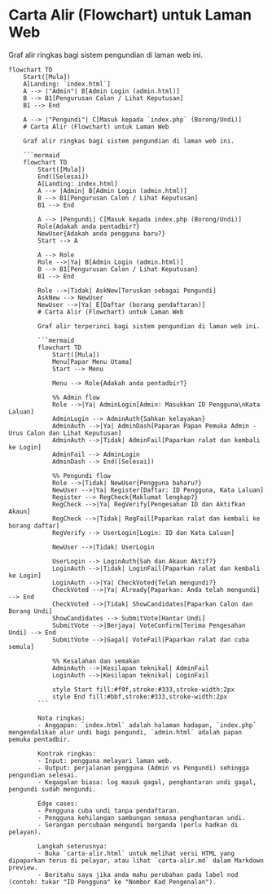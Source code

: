 # Carta Alir (Flowchart) untuk Laman Web

Graf alir ringkas bagi sistem pengundian di laman web ini.

```mermaid
flowchart TD
    Start([Mula])
    A[Landing: `index.html`]
    A --> |"Admin"| B[Admin Login (admin.html)]
    B --> B1[Pengurusan Calon / Lihat Keputusan]
    B1 --> End

    A --> |"Pengundi"| C[Masuk kepada `index.php` (Borong/Undi)]
    # Carta Alir (Flowchart) untuk Laman Web

    Graf alir ringkas bagi sistem pengundian di laman web ini.

    ```mermaid
    flowchart TD
        Start([Mula])
        End([Selesai])
        A[Landing: index.html]
        A --> |Admin| B[Admin Login (admin.html)]
        B --> B1[Pengurusan Calon / Lihat Keputusan]
        B1 --> End

        A --> |Pengundi| C[Masuk kepada index.php (Borong/Undi)]
        Role{Adakah anda pentadbir?}
        NewUser{Adakah anda pengguna baru?}
        Start --> A

        A --> Role
        Role -->|Ya| B[Admin Login (admin.html)]
        B --> B1[Pengurusan Calon / Lihat Keputusan]
        B1 --> End

        Role -->|Tidak| AskNew[Teruskan sebagai Pengundi]
        AskNew --> NewUser
        NewUser -->|Ya| E[Daftar (borang pendaftaran)]
        # Carta Alir (Flowchart) untuk Laman Web

        Graf alir terperinci bagi sistem pengundian di laman web ini.

        ```mermaid
        flowchart TD
            Start([Mula])
            Menu[Papar Menu Utama]
            Start --> Menu

            Menu --> Role{Adakah anda pentadbir?}

            %% Admin flow
            Role -->|Ya| AdminLogin[Admin: Masukkan ID Pengguna\nKata Laluan]
            AdminLogin --> AdminAuth{Sahkan kelayakan}
            AdminAuth -->|Ya| AdminDash[Paparan Papan Pemuka Admin - Urus Calon dan Lihat Keputusan]
            AdminAuth -->|Tidak| AdminFail[Paparkan ralat dan kembali ke Login]
            AdminFail --> AdminLogin
            AdminDash --> End([Selesai])

            %% Pengundi flow
            Role -->|Tidak| NewUser{Pengguna baharu?}
            NewUser -->|Ya| Register[Daftar: ID Pengguna, Kata Laluan]
            Register --> RegCheck{Maklumat lengkap?}
            RegCheck -->|Ya| RegVerify[Pengesahan ID dan Aktifkan Akaun]
            RegCheck -->|Tidak| RegFail[Paparkan ralat dan kembali ke borang daftar]
            RegVerify --> UserLogin[Login: ID dan Kata Laluan]

            NewUser -->|Tidak| UserLogin

            UserLogin --> LoginAuth{Sah dan Akaun Aktif?}
            LoginAuth -->|Tidak| LoginFail[Paparkan ralat dan kembali ke Login]
            LoginAuth -->|Ya| CheckVoted{Telah mengundi?}
            CheckVoted -->|Ya| Already[Paparkan: Anda telah mengundi] --> End
            CheckVoted -->|Tidak| ShowCandidates[Paparkan Calon dan Borang Undi]
            ShowCandidates --> SubmitVote[Hantar Undi]
            SubmitVote -->|Berjaya| VoteConfirm[Terima Pengesahan Undi] --> End
            SubmitVote -->|Gagal| VoteFail[Paparkan ralat dan cuba semula]

            %% Kesalahan dan semakan
            AdminAuth -->|Kesilapan teknikal| AdminFail
            LoginAuth -->|Kesilapan teknikal| LoginFail

            style Start fill:#f9f,stroke:#333,stroke-width:2px
            style End fill:#bbf,stroke:#333,stroke-width:2px
        ```

        Nota ringkas:
        - Anggapan: `index.html` adalah halaman hadapan, `index.php` mengendalikan alur undi bagi pengundi, `admin.html` adalah papan pemuka pentadbir.

        Kontrak ringkas:
        - Input: pengguna melayari laman web.
        - Output: perjalanan pengguna (Admin vs Pengundi) sehingga pengundian selesai.
        - Kegagalan biasa: log masuk gagal, penghantaran undi gagal, pengundi sudah mengundi.

        Edge cases:
        - Pengguna cuba undi tanpa pendaftaran.
        - Pengguna kehilangan sambungan semasa penghantaran undi.
        - Serangan percubaan mengundi berganda (perlu hadkan di pelayan).

        Langkah seterusnya:
        - Buka `carta-alir.html` untuk melihat versi HTML yang dipaparkan terus di pelayar, atau lihat `carta-alir.md` dalam Markdown preview.
        - Beritahu saya jika anda mahu perubahan pada label nod (contoh: tukar "ID Pengguna" ke "Nombor Kad Pengenalan").
